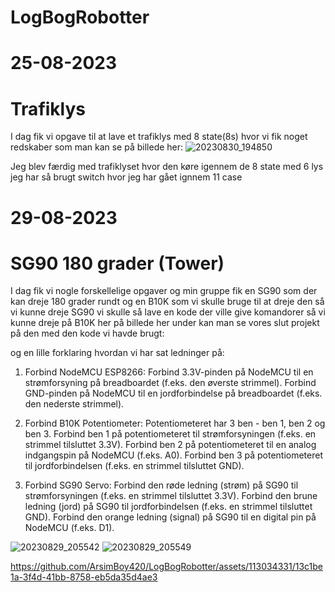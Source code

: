 # LogBogRobotter

# 25-08-2023
# Trafiklys


I dag fik vi opgave til at lave et trafiklys med 8 state(8s) hvor vi fik noget redskaber som man kan se på billede her:
![20230830_194850](https://github.com/ArsimBoy420/LogBogRobotter/assets/113034331/96116ca2-98bb-45e9-8ecb-1233aaa9eb84)

Jeg blev færdig med trafiklyset hvor den køre igennem de 8 state med 6 lys jeg har så brugt switch hvor jeg har gået ignnem 11 case


# 29-08-2023 
# SG90 180 grader (Tower)

I dag fik vi nogle forskellelige opgaver og min gruppe fik en SG90 som der kan dreje 180 grader rundt og en B10K som vi skulle bruge til at dreje den så vi kunne dreje SG90 vi skulle så lave en kode der ville give komandorer så vi kunne dreje på B10K her på billede her under kan man se vores slut projekt på den med den kode vi havde brugt:

og en lille forklaring hvordan vi har sat ledninger på:

1. Forbind NodeMCU ESP8266:
Forbind 3.3V-pinden på NodeMCU til en strømforsyning på breadboardet (f.eks. den øverste strimmel).
Forbind GND-pinden på NodeMCU til en jordforbindelse på breadboardet (f.eks. den nederste strimmel).

2. Forbind B10K Potentiometer:
Potentiometeret har 3 ben - ben 1, ben 2 og ben 3.
Forbind ben 1 på potentiometeret til strømforsyningen (f.eks. en strimmel tilsluttet 3.3V).
Forbind ben 2 på potentiometeret til en analog indgangspin på NodeMCU (f.eks. A0).
Forbind ben 3 på potentiometeret til jordforbindelsen (f.eks. en strimmel tilsluttet GND).

3. Forbind SG90 Servo:
Forbind den røde ledning (strøm) på SG90 til strømforsyningen (f.eks. en strimmel tilsluttet 3.3V).
Forbind den brune ledning (jord) på SG90 til jordforbindelsen (f.eks. en strimmel tilsluttet GND).
Forbind den orange ledning (signal) på SG90 til en digital pin på NodeMCU (f.eks. D1).

![20230829_205542](https://github.com/ArsimBoy420/LogBogRobotter/assets/113034331/3c2f972e-7e79-4e97-a8b5-9db16f412bad)
![20230829_205549](https://github.com/ArsimBoy420/LogBogRobotter/assets/113034331/f788bc49-3128-4b34-9a80-0fb4f33d18e6)

https://github.com/ArsimBoy420/LogBogRobotter/assets/113034331/13c1be1a-3f4d-41bb-8758-eb5da35d4ae3
